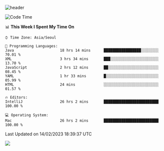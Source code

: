 ![header](https://capsule-render.vercel.app/api?type=Egg&color=timeAuto&height=300&section=header&text=PoPo&fontSize=90&animation=fadeIn)

  <!--START_SECTION:waka-->
![Code Time](http://img.shields.io/badge/Code%20Time-502%20hrs%2030%20mins-blue)

📊 **This Week I Spent My Time On** 

```text
⌚︎ Time Zone: Asia/Seoul

💬 Programming Languages: 
Java                     18 hrs 14 mins      █████████████████░░░░░░░░   70.01 % 
XML                      3 hrs 34 mins       ███░░░░░░░░░░░░░░░░░░░░░░   13.70 % 
JavaScript               2 hrs 12 mins       ██░░░░░░░░░░░░░░░░░░░░░░░   08.45 % 
YAML                     1 hr 33 mins        █░░░░░░░░░░░░░░░░░░░░░░░░   05.99 % 
HTML                     24 mins             ░░░░░░░░░░░░░░░░░░░░░░░░░   01.57 % 

🔥 Editors: 
IntelliJ                 26 hrs 2 mins       █████████████████████████   100.00 % 

💻 Operating System: 
Mac                      26 hrs 2 mins       █████████████████████████   100.00 % 

```


 Last Updated on 14/02/2023 18:39:37 UTC
<!--END_SECTION:waka-->



<img src="https://capsule-render.vercel.app/api?type=Egg&color=timeAuto&height=300&section=footer&text=PoPo&fontSize=90&animation=fadeIn&reversal=true" />
